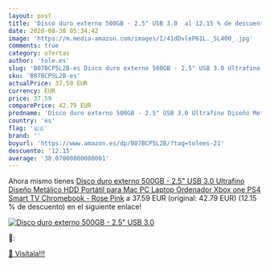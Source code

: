 ```yaml
---
layout: post
title: 'Disco duro externo 500GB - 2.5" USB 3.0  al 12.15 % de descuento'
date: 2020-08-30 05:34:42
image: 'https://m.media-amazon.com/images/I/41dDvleP61L._SL400_.jpg'
comments: true
category: ofertas
author: 'tole.es'
slug: 'B07BCP5L2B-es Disco duro externo 500GB - 2.5" USB 3.0 Ultrafino Diseño...'
sku: 'B07BCP5L2B-es'
actualPrice: 37.59 EUR
currency: EUR
price: 37.59
comparePrice: 42.79 EUR
prodname: 'Disco duro externo 500GB - 2.5" USB 3.0 Ultrafino Diseño Metálico HDD Portátil para Mac  PC  Laptop  Ordenador  Xbox one  PS4  Smart TV  Chromebook - Rose Pink'
country: 'es'
flag: '🇪🇸'
brand: ''
buyurl: 'https://www.amazon.es/dp/B07BCP5L2B/?tag=tolees-21'
descuento: '12.15'
average: '38.07000000000001'
---
```


Ahora mismo tienes [Disco duro externo 500GB - 2.5" USB 3.0 Ultrafino Diseño Metálico HDD Portátil para Mac  PC  Laptop  Ordenador  Xbox one  PS4  Smart TV  Chromebook - Rose Pink](https://www.amazon.es/dp/B07BCP5L2B/?tag=tolees-21) a 37.59 EUR (original: 42.79 EUR) (12.15 %  de descuento) en el siguiente enlace!

[![Disco duro externo 500GB - 2.5" USB 3.0 ](https://m.media-amazon.com/images/I/41dDvleP61L._SL400_.jpg)](https://www.amazon.es/dp/B07BCP5L2B/?tag=tolees-21)

🔎:


[🛒 Visítala!!!](https://www.amazon.es/dp/B07BCP5L2B/?tag=tolees-21)
